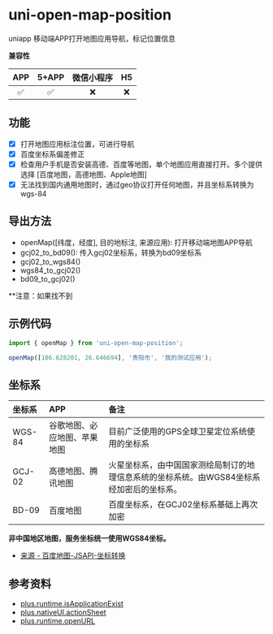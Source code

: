 # uni-open-map-position

uniapp 移动端APP打开地图应用导航，标记位置信息

**兼容性**

| APP | 5+APP | 微信小程序 | H5 |
| :---: | :---: | :---: | :---: |
| ✅ | ✅ | ❌ | ❌ |

## 功能

- [x] 打开地图应用标注位置，可进行导航
- [x] 百度坐标系偏差修正
- [x] 检查用户手机是否安装高德、百度等地图，单个地图应用直接打开。多个提供选择 [百度地图，高德地图、Apple地图]
- [x] 无法找到国内通用地图时，通过geo协议打开任何地图，并且坐标系转换为 wgs-84

## 导出方法

- openMap([纬度，经度], 目的地标注, 来源应用): 打开移动端地图APP导航
- gcj02_to_bd09(): 传入gcj02坐标系，转换为bd09坐标系
- gcj02_to_wgs84()
- wgs84_to_gcj02()
- bd09_to_gcj02()

**注意：如果找不到

## 示例代码

```javascript
import { openMap } from 'uni-open-map-position';

openMap([106.628201, 26.646694], '贵阳市', '我的测试应用');
```

## 坐标系

| 坐标系 | APP | 备注 |
| :--- | :--- | :--- |
| WGS-84 | 谷歌地图、必应地图、苹果地图 | 目前广泛使用的GPS全球卫星定位系统使用的坐标系 |
| GCJ-02 | 高德地图、腾讯地图 | 火星坐标系，由中国国家测绘局制订的地理信息系统的坐标系统。由WGS84坐标系经加密后的坐标系。 |
| BD-09 | 百度地图 | 百度坐标系，在GCJ02坐标系基础上再次加密 |

**非中国地区地图，服务坐标统一使用WGS84坐标。**

- [来源 - 百度地图-JSAPI-坐标转换](https://lbsyun.baidu.com/index.php?title=jspopular3.0/guide/coorinfo)

## 参考资料

- [plus.runtime.isApplicationExist](https://www.html5plus.org/doc/zh_cn/runtime.html#plus.runtime.isApplicationExist)
- [plus.nativeUI.actionSheet](https://www.html5plus.org/doc/zh_cn/nativeui.html#plus.nativeUI.actionSheet)
- [plus.runtime.openURL](https://www.html5plus.org/doc/zh_cn/runtime.html#plus.runtime.openURL)